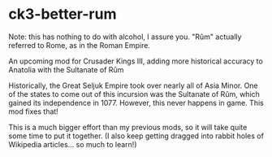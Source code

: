 # ck3-better-rum
Note: this has nothing to do with alcohol, I assure you. "Rûm" actually referred to Rome, as in the Roman Empire.

An upcoming mod for Crusader Kings III, adding more historical accuracy to Anatolia with the Sultanate of Rûm

Historically, the Great Seljuk Empire took over nearly all of Asia Minor. One of the states to come out of this incursion was the Sultanate of Rûm, which gained its independence in 1077. However, this never happens in game. This mod fixes that!

This is a much bigger effort than my previous mods, so it will take quite some time to put it together. (I also keep getting dragged into rabbit holes of Wikipedia articles... so much to learn!)